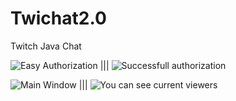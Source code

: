 # Twichat2.0
Twitch Java Chat

![Easy Authorization](http://screenshot.ru/519925b650ff02d60da3e8c9aa33d1f5.png)
|||
![Successfull authorization](http://screenshot.ru/552254d7d49fc8e9417f3466652cf576.png)

![Main Window](http://screenshot.ru/d106188bb90c726d92ff61942365e12b.png)
|||
![You can see current viewers](http://screenshot.ru/5e29913f43bd66aff66090a2f2bf4925.png)
